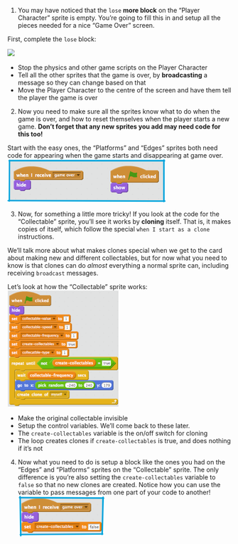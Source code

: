 1. You may have noticed that the `lose` **more block**  on the “Player Character” sprite is empty. You’re going to fill this in and setup all the pieces needed for a nice “Game Over” screen.

First, complete the `lose` block: 

![](assets/losing.png)

 * Stop the physics and other game scripts on the Player Character
 * Tell all the other sprites that the game is over, by **broadcasting** a message so they can change based on that
 * Move the Player Character to the centre of the screen and have them tell the player the game is over

2. Now you need to make sure all the sprites know what to do when the game is over, and how to reset themselves when the player starts a new game. **Don’t forget that any new sprites you add may need code for this too!**

 Start with the easy ones, the “Platforms” and “Edges” sprites both need code for appearing when the game starts and disappearing at game over. ![](assets/losing2.png)

3. Now, for something a little more tricky! If you look at the code for the “Collectable” sprite, you’ll see it works by **cloning** itself. That is, it makes copies of itself, which follow the special `when I start as a clone` instructions. 

 We’ll talk more about what makes clones special when we get to the card about making new and different collectables, but for now what you need to know is that clones can do _almost_ everything a normal sprite can, including receiving `broadcast` messages.

 Let’s look at how the “Collectable” sprite works: ![](assets/losing3.png)

 * Make the original collectable invisible
 * Setup the control variables. We’ll come back to these later.
 * The `create-collectables` variable is the on/off switch for cloning
 * The loop creates clones if `create-collectables` is true, and does nothing if it’s not

4. Now what you need to do is setup a block like the ones you had on the “Edges” and “Platforms” sprites on the “Collectable” sprite. The only difference is you’re also setting the `create-collectables` variable to `false` so that no new clones are created. Notice how you can use the variable to pass messages from one part of your code to another! ![](assets/losing4.png)